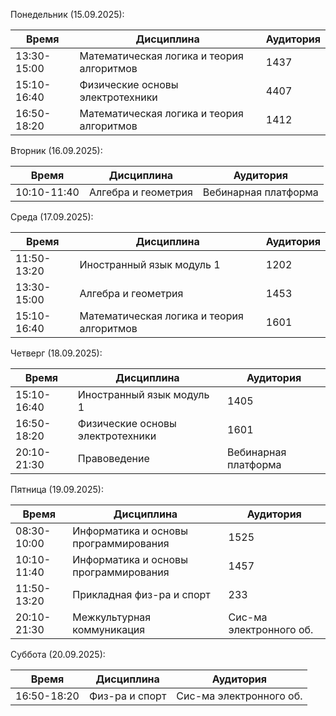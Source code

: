 Понедельник (15.09.2025):
    
| Время       | Дисциплина                                |       Аудитория       |
| ----------- | ----------------------------------------- | --------------------- |
| 13:30-15:00 | Математическая логика и теория алгоритмов |         1437          |
| 15:10-16:40 | Физические основы электротехники          |         4407          |
| 16:50-18:20 | Математическая логика и теория алгоритмов |         1412          |
    
Вторник (16.09.2025):

| Время       | Дисциплина                                |       Аудитория       |
| ----------- | ----------------------------------------- | --------------------- |
| 10:10-11:40 | Алгебра и геометрия                       | Вебинарная платформа  |

Среда (17.09.2025):
    
| Время       | Дисциплина                                |       Аудитория       |
| ----------- | ----------------------------------------- | --------------------- |
| 11:50-13:20 | Иностранный язык модуль 1                 |         1202          |
| 13:30-15:00 | Алгебра и геометрия                       |         1453          |
| 15:10-16:40 | Математическая логика и теория алгоритмов |         1601          |

Четверг (18.09.2025):
    
| Время       | Дисциплина                                |       Аудитория       |
| ----------- | ----------------------------------------- | --------------------- |
| 15:10-16:40 | Иностранный язык модуль 1                 |         1405          |
| 16:50-18:20 | Физические основы электротехники          |         1601          |
| 20:10-21:30 | Правоведение                              | Вебинарная платформа  |

Пятница (19.09.2025):
    
| Время       | Дисциплина                                |       Аудитория       |
| ----------- | ----------------------------------------- | --------------------- |
| 08:30-10:00 | Информатика и основы программирования     |         1525          |
| 10:10-11:40 | Информатика и основы программирования     |         1457          |
| 11:50-13:20 | Прикладная физ-ра и спорт                 |          233          |
| 20:10-21:30 | Межкультурная коммуникация                |Сис-ма электронного об.|

Суббота (20.09.2025):
    
| Время       | Дисциплина                                |       Аудитория       |
| ----------- | ----------------------------------------- | --------------------- |
| 16:50-18:20 | Физ-ра и спорт                            |Сис-ма электронного об.|